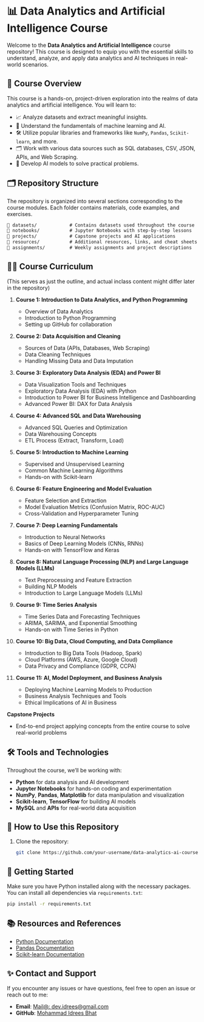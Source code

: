 # 📊 Data Analytics and Artificial Intelligence Course

Welcome to the **Data Analytics and Artificial Intelligence** course repository! This course is designed to equip you with the essential skills to understand, analyze, and apply data analytics and AI techniques in real-world scenarios.

## 🌟 Course Overview

This course is a hands-on, project-driven exploration into the realms of data analytics and artificial intelligence. You will learn to:

- 📈 Analyze datasets and extract meaningful insights.
- 🤖 Understand the fundamentals of machine learning and AI.
- 🛠️ Utilize popular libraries and frameworks like `NumPy`, `Pandas`, `Scikit-learn`, and more.
- 🗂️ Work with various data sources such as SQL databases, CSV, JSON, APIs, and Web Scraping.
- 🧠 Develop AI models to solve practical problems.
  
## 🗂️ Repository Structure

The repository is organized into several sections corresponding to the course modules. Each folder contains materials, code examples, and exercises.

```markdown
📁 datasets/            # Contains datasets used throughout the course
📁 notebooks/           # Jupyter Notebooks with step-by-step lessons
📁 projects/            # Capstone projects and AI applications
📁 resources/           # Additional resources, links, and cheat sheets
📁 assignments/         # Weekly assignments and project descriptions
```

## 🧑‍🏫 Course Curriculum

(This serves as just the outline, and actual inclass content might differ later in the repository)

1. **Course 1: Introduction to Data Analytics, and Python Programming**
   - Overview of Data Analytics
   - Introduction to Python Programming
   - Setting up GitHub for collaboration

2. **Course 2: Data Acquisition and Cleaning**
   - Sources of Data (APIs, Databases, Web Scraping)
   - Data Cleaning Techniques
   - Handling Missing Data and Data Imputation

3. **Course 3: Exploratory Data Analysis (EDA) and Power BI**
   - Data Visualization Tools and Techniques
   - Exploratory Data Analysis (EDA) with Python
   - Introduction to Power BI for Business Intelligence and Dashboarding
   - Advanced Power BI: DAX for Data Analysis

4. **Course 4: Advanced SQL and Data Warehousing**
   - Advanced SQL Queries and Optimization
   - Data Warehousing Concepts
   - ETL Process (Extract, Transform, Load)

5. **Course 5: Introduction to Machine Learning**
   - Supervised and Unsupervised Learning
   - Common Machine Learning Algorithms
   - Hands-on with Scikit-learn

6. **Course 6: Feature Engineering and Model Evaluation**
   - Feature Selection and Extraction
   - Model Evaluation Metrics (Confusion Matrix, ROC-AUC)
   - Cross-Validation and Hyperparameter Tuning

7. **Course 7: Deep Learning Fundamentals**
   - Introduction to Neural Networks
   - Basics of Deep Learning Models (CNNs, RNNs)
   - Hands-on with TensorFlow and Keras

8. **Course 8: Natural Language Processing (NLP) and Large Language Models (LLMs)**
   - Text Preprocessing and Feature Extraction
   - Building NLP Models
   - Introduction to Large Language Models (LLMs)

9. **Course 9: Time Series Analysis**
   - Time Series Data and Forecasting Techniques
   - ARIMA, SARIMA, and Exponential Smoothing
   - Hands-on with Time Series in Python

10. **Course 10: Big Data, Cloud Computing, and Data Compliance**
    - Introduction to Big Data Tools (Hadoop, Spark)
    - Cloud Platforms (AWS, Azure, Google Cloud)
    - Data Privacy and Compliance (GDPR, CCPA)

11. **Course 11: AI, Model Deployment, and Business Analysis**
    - Deploying Machine Learning Models to Production
    - Business Analysis Techniques and Tools
    - Ethical Implications of AI in Business

**Capstone Projects**
- End-to-end project applying concepts from the entire course to solve real-world problems


## 🛠️ Tools and Technologies

Throughout the course, we’ll be working with:

- **Python** for data analysis and AI development
- **Jupyter Notebooks** for hands-on coding and experimentation
- **NumPy**, **Pandas**, **Matplotlib** for data manipulation and visualization
- **Scikit-learn**, **TensorFlow** for building AI models
- **MySQL** and **APIs** for real-world data acquisition

## 📝 How to Use this Repository

1. Clone the repository:

   ```bash
   git clone https://github.com/your-username/data-analytics-ai-course.git
   ```

## 🚀 Getting Started

Make sure you have Python installed along with the necessary packages. You can install all dependencies via `requirements.txt`:

```bash
pip install -r requirements.txt
```
## 📚 Resources and References

- [Python Documentation](https://docs.python.org/3/)
- [Pandas Documentation](https://pandas.pydata.org/)
- [Scikit-learn Documentation](https://scikit-learn.org/stable/)

## ✨ Contact and Support

If you encounter any issues or have questions, feel free to open an issue or reach out to me:

- **Email**: [Mail@: dev.idrees@gmail.com ](mailto:dev.idrees@gmail.com)
- **GitHub**: [Mohammad Idrees Bhat](https://github.com/devidrees)
